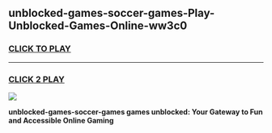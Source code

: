 
## unblocked-games-soccer-games-Play-Unblocked-Games-Online-ww3c0
<h3>
<a href="https://premium76.site?title=unblocked-games-soccer-games&ref=24A">CLICK TO PLAY</a></h3>
<hr>

<h3>
<a href="https://premium76.site?title=unblocked-games-soccer-games&ref=24A">CLICK 2 PLAY</a>
  
</h3>

<a href="https://premium76.site?title=unblocked-games-soccer-games&ref=24A"><img src="https://clearcache.store/games.png"></a>


**unblocked-games-soccer-games games unblocked: Your Gateway to Fun and Accessible Online Gaming**
